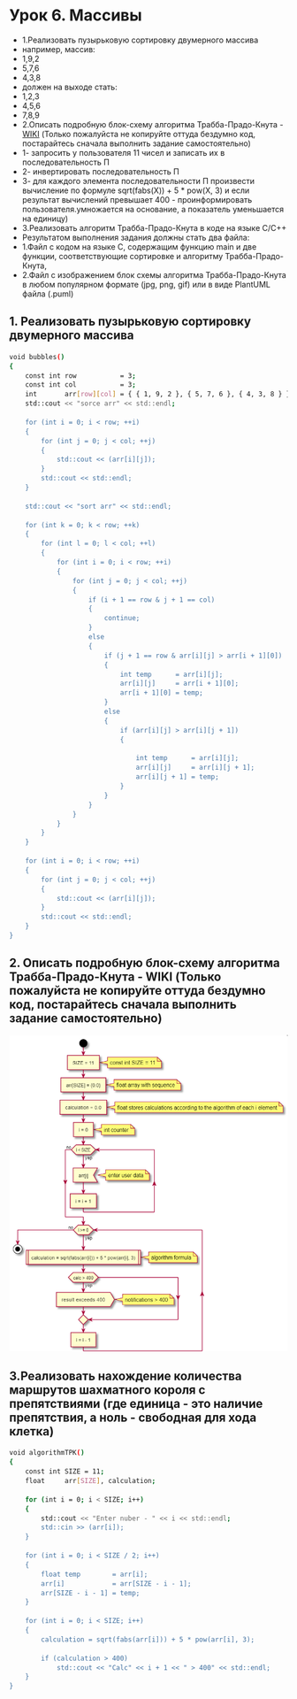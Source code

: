 # Урок 6. Массивы
- 1.Реализовать пузырьковую сортировку двумерного массива
- например, массив:
- 1,9,2
- 5,7,6
- 4,3,8
- должен на выходе стать:
- 1,2,3
- 4,5,6
- 7,8,9
- 2.Описать подробную блок-схему алгоритма Трабба-Прадо-Кнута - [WIKI](https://en.wikipedia.org/wiki/TPK_algorithm) (Только пожалуйста не копируйте оттуда бездумно код, постарайтесь сначала выполнить задание самостоятельно)
- 1- запросить у пользователя 11 чисел и записать их в последовательность П
- 2- инвертировать последовательность П
- 3- для каждого элемента последовательности П произвести вычисление по формуле sqrt(fabs(Х)) + 5 * pow(Х, 3) и если результат вычислений превышает 400 - проинформировать пользователя.умножается на основание, а показатель уменьшается на единицу)
- 3.Реализовать алгоритм Трабба-Прадо-Кнута в коде на языке С/C++
- Результатом выполнения задания должны стать два файла:
- 1.Файл с кодом на языке С, содержащим функцию main и две функции, соответствующие сортировке и алгоритму Трабба-Прадо-Кнута,
- 2.Файл с изображением блок схемы алгоритма Трабба-Прадо-Кнута в любом популярном формате (jpg, png, gif) или в виде PlantUML файла (.puml)




## 1. Реализовать пузырьковую сортировку двумерного массива
```sh
void bubbles()
{
    const int row           = 3;
    const int col           = 3;
    int       arr[row][col] = { { 1, 9, 2 }, { 5, 7, 6 }, { 4, 3, 8 } };
    std::cout << "sorce arr" << std::endl;

    for (int i = 0; i < row; ++i)
    {
        for (int j = 0; j < col; ++j)
        {
            std::cout << (arr[i][j]);
        }
        std::cout << std::endl;
    }

    std::cout << "sort arr" << std::endl;

    for (int k = 0; k < row; ++k)
    {
        for (int l = 0; l < col; ++l)
        {
            for (int i = 0; i < row; ++i)
            {
                for (int j = 0; j < col; ++j)
                {
                    if (i + 1 == row & j + 1 == col)
                    {
                        continue;
                    }
                    else
                    {
                        if (j + 1 == row & arr[i][j] > arr[i + 1][0])
                        {
                            int temp      = arr[i][j];
                            arr[i][j]     = arr[i + 1][0];
                            arr[i + 1][0] = temp;
                        }
                        else
                        {
                            if (arr[i][j] > arr[i][j + 1])
                            {

                                int temp      = arr[i][j];
                                arr[i][j]     = arr[i][j + 1];
                                arr[i][j + 1] = temp;
                            }
                        }
                    }
                }
            }
        }
    }

    for (int i = 0; i < row; ++i)
    {
        for (int j = 0; j < col; ++j)
        {
            std::cout << (arr[i][j]);
        }
        std::cout << std::endl;
    }
}
```

## 2. Описать подробную блок-схему алгоритма Трабба-Прадо-Кнута - WIKI (Только пожалуйста не копируйте оттуда бездумно код, постарайтесь сначала выполнить задание самостоятельно)

![Иллюстрация к проекту](https://github.com/HENRYHKll/gb_cxx_algorithms_and_data_structures/blob/lesson6/lesson6/TPK.png)

## 3.Реализовать нахождение количества маршрутов шахматного короля с препятствиями (где единица - это наличие препятствия, а ноль - свободная для хода клетка)

```sh
void algorithmTPK()
{
    const int SIZE = 11;
    float     arr[SIZE], calculation;

    for (int i = 0; i < SIZE; i++)
    {
        std::cout << "Enter nuber - " << i << std::endl;
        std::cin >> (arr[i]);
    }

    for (int i = 0; i < SIZE / 2; i++)
    {
        float temp        = arr[i];
        arr[i]            = arr[SIZE - i - 1];
        arr[SIZE - i - 1] = temp;
    }

    for (int i = 0; i < SIZE; i++)
    {
        calculation = sqrt(fabs(arr[i])) + 5 * pow(arr[i], 3);

        if (calculation > 400)
            std::cout << "Calc" << i + 1 << " > 400" << std::endl;
    }
}
```


